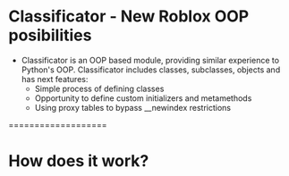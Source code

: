 # Classificator - New Roblox OOP posibilities
- Classificator is an OOP based module, providing similar experience to Python's OOP. Classificator includes classes, subclasses, objects and has next features:
  - Simple process of defining classes
  - Opportunity to define custom initializers and metamethods
  - Using proxy tables to bypass __newindex restrictions

===================
# How does it work?
